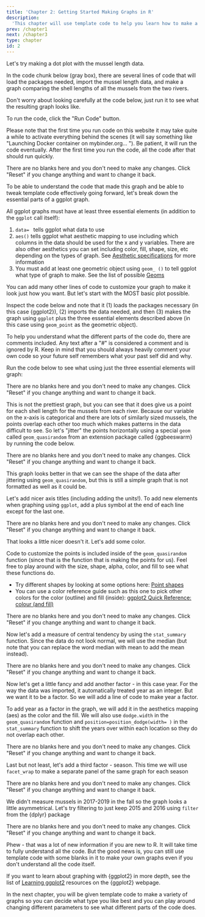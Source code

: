 ```yaml
---
title: 'Chapter 2: Getting Started Making Graphs in R'
description:
  'This chapter will use template code to help you learn how to make a dot plot using the ggplot2 package in R.'
prev: /chapter1
next: /chapter3
type: chapter
id: 2
---
```


<exercise id="1" title="Getting Started with Graphing in R" type="slides">

<slides source="chapter2_01_start">
</slides>

</exercise>

<exercise id="2" title="Making a Dot Plot">

Let's try making a dot plot with the mussel length data. 

In the code chunk below (gray box), there are several lines of code that will load the packages needed, import the mussel length data, and make a graph comparing the shell lengths of all the mussels from the two rivers.

Don't worry about looking carefully at the code below, just run it to see what the resulting graph looks like.

To run the code, click the "Run Code" button. 

Please note that the first time you run code on this website it may take quite a while to activate everything behind the scenes (it will say something like "Launching Docker container on mybinder.org... "). Be patient, it will run the code eventually. After the first time you run the code, all the code after that should run quickly.

<codeblock id="02_08">

There are no blanks here and you don't need to make any changes. Click "Reset" if you change anything and want to change it back.

</codeblock>

To be able to understand the code that made this graph and be able to tweak template code effectively going forward, let's break down the essential parts of a ggplot graph.

All ggplot graphs must have at least three essential elements (in addition to the `ggplot` call itself):

1. `data= ` tells ggplot what data to use
2. `aes()`  tells ggplot what aesthetic mapping to use including which columns in the data should be used for the x and y variables. There are also other aesthetics you can set including color, fill, shape, size, etc depending on the types of graph. See [Aesthetic specifications](https://ggplot2.tidyverse.org/articles/ggplot2-specs.html) for more information
3. You must add at least one geometric object using `geom_ ()` to tell ggplot what type of graph to make. See the list of possible [Geoms](https://ggplot2.tidyverse.org/reference/index.html#geoms)

You can add many other lines of code to customize your graph to make it look just how you want. But let's start with the MOST basic plot possible.

Inspect the code below and note that it (1) loads the packages necessary (in this case {ggplot2}), (2) imports the data needed, and then (3) makes the graph using `ggplot` plus the three essential elements described above (in this case using `geom_point` as the geometric object).

To help you understand what the different parts of the code do, there are comments included.  Any text after a "#" is considered a comment and is ignored by R. Keep in mind that you should always heavily comment your own code so your future self remembers what your past self did and why.

Run the code below to see what using just the three essential elements will graph:

<codeblock id="02_09">

There are no blanks here and you don't need to make any changes. Click "Reset" if you change anything and want to change it back.

</codeblock>

This is not the prettiest graph, but you can see that it does give us a point for each shell length for the mussels from each river. Because our variable on the x-axis is categorical and there are lots of similarly sized mussels, the points overlap each other too much which makes patterns in the data difficult to see. So let's "jitter" the points horizontally using a special `geom` called `geom_quasirandom` from an extension package called {ggbeeswarm} by running the code below.

<codeblock id="02_01">

There are no blanks here and you don't need to make any changes. Click "Reset" if you change anything and want to change it back.

</codeblock>

This graph looks better in that we can see the shape of the data after jittering using `geom_quasirandom`, but this is still a simple graph that is not formatted as well as it could be. 

Let's add nicer axis titles (including adding the units!). To add new elements when graphing using `ggplot`, add a plus symbol at the end of each line except for the last one.

<codeblock id="02_02">

There are no blanks here and you don't need to make any changes. Click "Reset" if you change anything and want to change it back.

</codeblock>

That looks a little nicer doesn't it. Let's add some color. 

Code to customize the points is included inside of the `geom_quasirandom` function (since that is the function that is making the points for us). Feel free to play around with the size, shape, alpha, color, and fill to see what these functions do. 

- Try different shapes by looking at some options here: [Point shapes](https://ggplot2.tidyverse.org/articles/ggplot2-specs.html#sec:shape-spec)
- You can use a color reference guide such as this one to pick other colors for the color (outline) and fill (inside): [ggplot2 Quick Reference: colour (and fill)](http://sape.inf.usi.ch/quick-reference/ggplot2/colour)

<codeblock id="02_03">

There are no blanks here and you don't need to make any changes. Click "Reset" if you change anything and want to change it back.

</codeblock>

Now let's add a measure of central tendency by using the `stat_summary` function. Since the data do not look normal, we will use the median (but note that you can replace the word median with mean to add the mean instead).

<codeblock id="02_04">

There are no blanks here and you don't need to make any changes. Click "Reset" if you change anything and want to change it back.

</codeblock>

Now let's get a little fancy and add another factor - in this case year. For the way the data was imported, it automatically treated year as an integer. But we want it to be a factor. So we will add a line of code to make year a factor. 

To add year as a factor in the graph, we will add it in the aesthetics mapping (aes) as the color and the fill. We will also use `dodge.width` in the `geom_quasirandom` function and `position=position_dodge(width= )` in the `stat_summary` function to shift the years over within each location so they do not overlap each other.

<codeblock id="02_05">

There are no blanks here and you don't need to make any changes. Click "Reset" if you change anything and want to change it back.

</codeblock>

Last but not least, let's add a third factor - season. This time we will use `facet_wrap` to make a separate panel of the same graph for each season

<codeblock id="02_06">

There are no blanks here and you don't need to make any changes. Click "Reset" if you change anything and want to change it back.

</codeblock>

We didn't measure mussels in 2017-2019 in the fall so the graph looks a little asymmetrical. Let's try filtering to just keep 2015 and 2016 using `filter` from the {dplyr} package

<codeblock id="02_07">

There are no blanks here and you don't need to make any changes. Click "Reset" if you change anything and want to change it back.

</codeblock>

Phew - that was a lot of new information if you are new to R. It will take time to fully understand all the code. But the good news is, you can still use template code with some blanks in it to make your own graphs even if you don't understand all the code itself.

If you want to learn about graphing with {ggplot2} in more depth, see the list of [Learning ggplot2](https://ggplot2.tidyverse.org/index.html#learning-ggplot2) resources on the {ggplot2} webpage.

In the next chapter, you will be given template code to make a variety of graphs so you can decide what type you like best and you can play around changing different parameters to see what different parts of the code does.

</exercise>